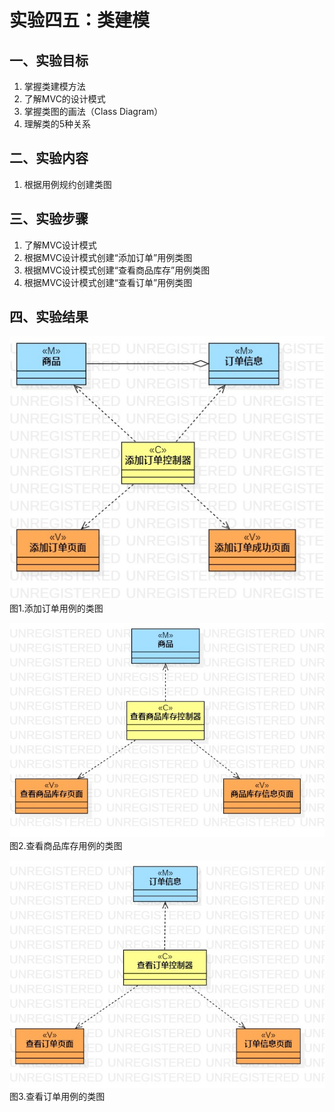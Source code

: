 # 实验四五：类建模

## 一、实验目标
1. 掌握类建模方法
2. 了解MVC的设计模式
3. 掌握类图的画法（Class Diagram）
4. 理解类的5种关系

## 二、实验内容
1. 根据用例规约创建类图

## 三、实验步骤
1. 了解MVC设计模式
2. 根据MVC设计模式创建“添加订单”用例类图
3. 根据MVC设计模式创建“查看商品库存”用例类图
4. 根据MVC设计模式创建“查看订单”用例类图

## 四、实验结果
![类图1](./添加订单类图.jpg)  
图1.添加订单用例的类图

![类图2](./查看商品库存类图.jpg)  
图2.查看商品库存用例的类图

![类图3](./查看订单类图.jpg)  
图3.查看订单用例的类图
